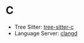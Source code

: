 # C

- Tree Sitter: [tree-sitter-c](https://github.com/tree-sitter/tree-sitter-c)
- Language Server: [clangd](https://github.com/clangd/clangd)
